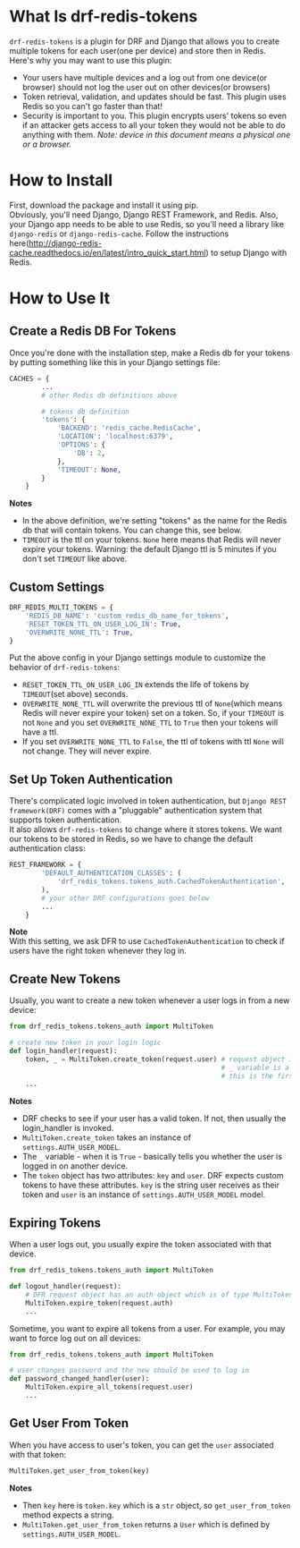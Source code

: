 # What Is drf-redis-tokens
`drf-redis-tokens` is a plugin for DRF and Django that allows you to create multiple tokens for each user(one per device) and store then in Redis.    
Here's why you may want to use this plugin:
- Your users have multiple devices and a log out from one device(or browser) should not log the user out on other devices(or browsers)
- Token retrieval, validation, and updates should be fast. This plugin uses Redis so you can't go faster than that!
- Security is important to you. This plugin encrypts users' tokens so even if an attacker gets access to all your token they would not be able to do anything with them.
*Note: device in this document means a physical one or a browser.*
# How to Install
First, download the package and install it using pip.   
Obviously, you'll need Django, Django REST Framework, and Redis. Also, your Django app needs to be able to use Redis, so you'll need a library like `django-redis` or `django-redis-cache`.
Follow the instructions here(http://django-redis-cache.readthedocs.io/en/latest/intro_quick_start.html) to setup Django with Redis.   
# How to Use It
## Create a Redis DB For Tokens
Once you're done with the installation step, make a Redis db for your tokens by putting something like this in your Django settings file:   
```python
CACHES = {
        ...
        # other Redis db definitions above

        # tokens db definition
        'tokens': {
            'BACKEND': 'redis_cache.RedisCache',
            'LOCATION': 'localhost:6379',
            'OPTIONS': {
                'DB': 2,
            },
            'TIMEOUT': None,
        }
    }
```
**Notes**
- In the above definition, we're setting "tokens" as the name for the Redis db that will contain tokens. You can change this, see below.
- `TIMEOUT` is the ttl on your tokens. `None` here means that Redis will never expire your tokens. Warning: the default Django ttl is 5 minutes if you don't set `TIMEOUT` like above.
## Custom Settings
```python
DRF_REDIS_MULTI_TOKENS = {
    'REDIS_DB_NAME': 'custom_redis_db_name_for_tokens',
    'RESET_TOKEN_TTL_ON_USER_LOG_IN': True,
    'OVERWRITE_NONE_TTL': True,
}
```
Put the above config in your Django settings module to customize the behavior of `drf-redis-tokens`:    
- `RESET_TOKEN_TTL_ON_USER_LOG_IN` extends the life of tokens by `TIMEOUT`(set above) seconds.
- `OVERWRITE_NONE_TTL` will overwrite the previous ttl of `None`(which means Redis will never expire your token) set on a token. So, if your `TIMEOUT` is not `None` and you set `OVERWRITE_NONE_TTL` to `True` then your tokens will have a ttl.
- If you set `OVERWRITE_NONE_TTL` to `False`, the ttl of tokens with ttl `None` will not change. They will never expire.
## Set Up Token Authentication
There's complicated logic involved in token authentication, but `Django REST framework(DRF)` comes with a "pluggable" authentication system that supports token authentication.   
It also allows `drf-redis-tokens` to change where it stores tokens. We want our tokens to be stored in Redis, so we have to change the default authentication class:
```python
REST_FRAMEWORK = {
        'DEFAULT_AUTHENTICATION_CLASSES': (
            'drf_redis_tokens.tokens_auth.CachedTokenAuthentication',
        ),
        # your other DRF configurations goes below
        ...
    }
```
**Note**    
With this setting, we ask DFR to use `CachedTokenAuthentication` to check if users have the right token whenever they log in. 
## Create New Tokens
Usually, you want to create a new token whenever a user logs in from a new device:
```python
from drf_redis_tokens.tokens_auth import MultiToken

# create new token in your login logic
def login_handler(request):
    token, _ = MultiToken.create_token(request.user) # request object in DRF has a user attribute
						                             # _ variable is a boolean that denotes whether
						                             # this is the first token created for this user
    ...
```
**Notes**
- DRF checks to see if your user has a valid token. If not, then usually the login_handler is invoked. 
- `MultiToken.create_token` takes an instance of `settings.AUTH_USER_MODEL`.
- The `_` variable - when it is `True` - basically tells you whether the user is logged in on another device.
- The `token` object has two attributes: `key` and `user`. DRF expects custom tokens to have these attributes. `key` is the string user receives as their token and `user` is an instance of `settings.AUTH_USER_MODEL` model.
## Expiring Tokens
When a user logs out, you usually expire the token associated with that device. 
```python
from drf_redis_tokens.tokens_auth import MultiToken

def logout_handler(request):
    # DFR request object has an auth object which is of type MultiToken
    MultiToken.expire_token(request.auth)
    ...
```
Sometime, you want to expire all tokens from a user. For example, you may want to force log out on all devices:
```python
from drf_redis_tokens.tokens_auth import MultiToken

# user changes password and the new should be used to log in
def password_changed_handler(user):
    MultiToken.expire_all_tokens(request.user)
    ...
```
## Get User From Token
When you have access to user's token, you can get the `user` associated with that token:
```python
MultiToken.get_user_from_token(key)
```
**Notes**
- Then `key` here is `token.key` which is a `str` object, so `get_user_from_token` method expects a string.   
- `MultiToken.get_user_from_token` returns a `User` which is defined by `settings.AUTH_USER_MODEL`.
